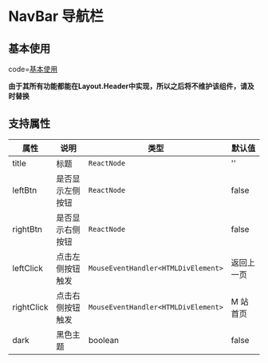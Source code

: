 # NavBar 导航栏

## 基本使用

code=[基本使用](nav-bar)

**由于其所有功能都能在Layout.Header中实现，所以之后将不维护该组件，请及时替换**

## 支持属性

| 属性       | 说明             | 类型                                | 默认值     |
| ---------- | ---------------- | ----------------------------------- | ---------- |
| title      | 标题             | `ReactNode`                         | ''         |
| leftBtn    | 是否显示左侧按钮 | `ReactNode`                         | false      |
| rightBtn   | 是否显示右侧按钮 | `ReactNode`                         | false      |
| leftClick  | 点击左侧按钮触发 | `MouseEventHandler<HTMLDivElement>` | 返回上一页 |
| rightClick | 点击右侧按钮触发 | `MouseEventHandler<HTMLDivElement>` | M 站首页   |
| dark       | 黑色主题         | boolean                             | false      |
